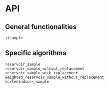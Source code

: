 # API

## General functionalities

```@docs
itsample
```

## Specific algorithms

```@docs
reservoir_sample
reservoir_sample_without_replacement
reservoir_sample_with_replacement
weighted_reservoir_sample_without_replacement
sortedindices_sample
```
